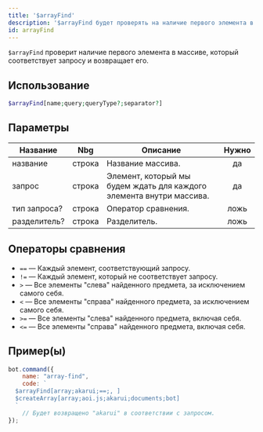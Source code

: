 ```yaml
---
title: '$arrayFind'
description: '$arrayFind будет проверять на наличие первого элемента в массиве, который соответствует запросу и возвращает его.'
id: arrayFind
---
```


`$arrayFind` проверит наличие первого элемента в массиве, который соответствует запросу и возвращает его.

## Использование

```php
$arrayFind[name;query;queryType?;separator?]
```

## Параметры

| Название     | Nbg    | Описание                                                             | Нужно |
| ------------ | ------ | -------------------------------------------------------------------- |:-----:|
| название     | строка | Название массива.                                                    |  да   |
| запрос       | строка | Элемент, который мы будем ждать для каждого элемента внутри массива. |  да   |
| тип запроса? | строка | Оператор сравнения.                                                  | ложь  |
| разделитель? | строка | Разделитель.                                                         | ложь  |

## Операторы сравнения

* `==` — Каждый элемент, соответствующий запросу.
* `!=` — Каждый элемент, который не соответствует запросу.
* `>`  — Все элементы "слева" найденного предмета, за исключением самого себя.
* `<`  — Все элементы "справа" найденного предмета, за исключением самого себя.
* `>=` — Все элементы "слева" найденного предмета, включая себя.
* `<=` — Все элементы "справа" найденного предмета, включая себя.

## Пример(ы)

```javascript
bot.command({
    name: "array-find",
    code: `
  $arrayFind[array;akarui;==;, ]
  $createArray[array;aoi.js;akarui;documents;bot]
  `
    // Будет возвращено "akarui" в соответствии с запросом.
});
```